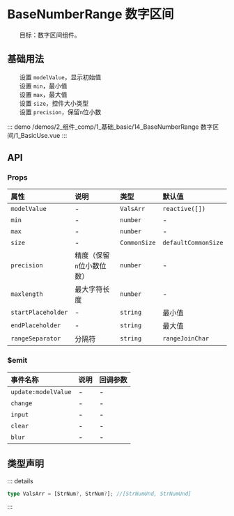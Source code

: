 # BaseNumberRange 数字区间

&emsp;&emsp;目标：数字区间组件。
## 基础用法

&emsp;&emsp;设置 `modelValue`，显示初始值  
&emsp;&emsp;设置 `min`，最小值  
&emsp;&emsp;设置 `max`，最大值  
&emsp;&emsp;设置 `size`，控件大小类型  
&emsp;&emsp;设置 `precision`，保留`n`位小数

::: demo 
/demos/2_组件_comp/1_基础_basic/14_BaseNumberRange 数字区间/1_BasicUse.vue
:::


## API 

### Props

|属性|说明|类型|默认值|
|:---|:---|:---|:---|
|`modelValue`|-|`ValsArr`|`reactive([])`|
|`min`|-|`number`|-|
|`max`|-|`number`|-|
|`size`|-|`CommonSize`|`defaultCommonSize`|
|`precision`|精度（保留`n`位小数位数）|`number`|-|
|`maxlength`|最大字符长度|`number`|-|
|`startPlaceholder`|-|`string`|最小值|
|`endPlaceholder`|-|`string`|最大值|
|`rangeSeparator`|分隔符|`string`|`rangeJoinChar`|

### $emit

|事件名称|说明|回调参数|
|:---|:---|:---|
|`update:modelValue`|-|-|
|`change`|-|-|
|`input`|-|-|
|`clear`|-|-|
|`blur`|-|-|


## 类型声明

::: details


``` ts
type ValsArr = [StrNum?, StrNum?]; //[StrNumUnd, StrNumUnd]
```

:::  
